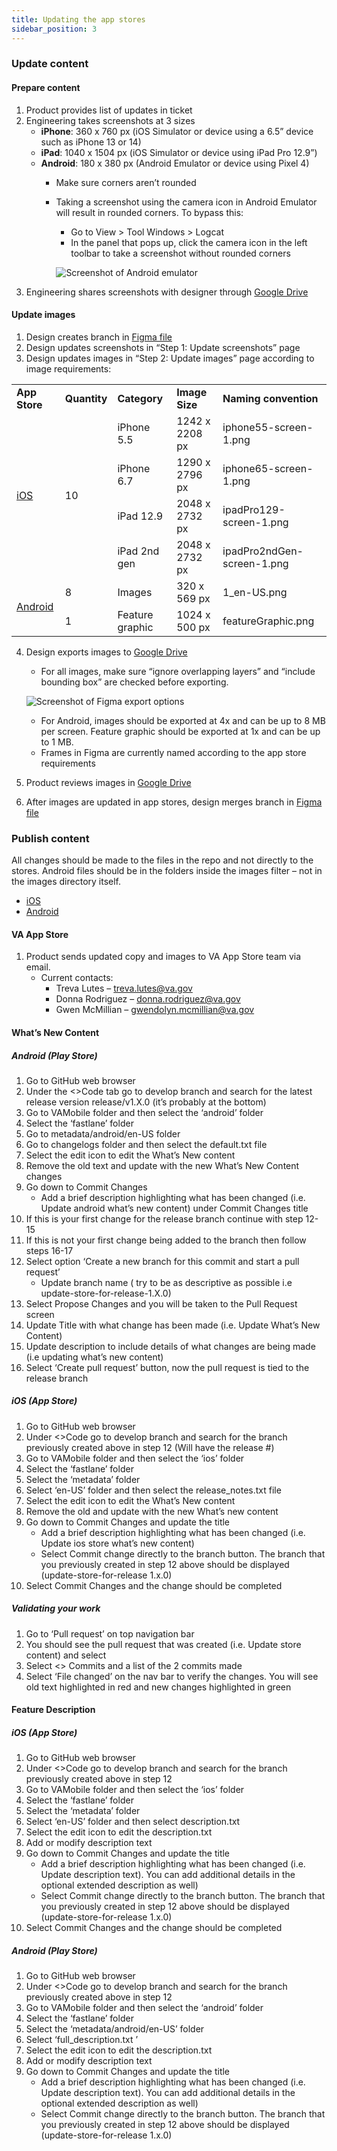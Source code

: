 ```yaml
---
title: Updating the app stores
sidebar_position: 3
---
```


### Update content

#### Prepare content
1. Product provides list of updates in ticket
2. Engineering takes screenshots at 3 sizes
    * **iPhone**: 360 x 760 px (iOS Simulator or device using a 6.5” device such as iPhone 13 or 14)
    * **iPad**: 1040 x 1504 px (iOS Simulator or device using iPad Pro 12.9”)
    * **Android**: 180 x 380 px (Android Emulator or device using Pixel 4)
        * Make sure corners aren’t rounded
        * Taking a screenshot using the camera icon in Android Emulator will result in rounded corners. To bypass this:
            * Go to View > Tool Windows > Logcat
            * In the panel that pops up, click the camera icon in the left toolbar to take a screenshot without rounded corners

            ![Screenshot of Android emulator](/img/app-store/android-emulator.png)
3. Engineering shares screenshots with designer through [Google Drive](https://drive.google.com/drive/folders/1RdW9zwKs6savg8Eg96M556unwV_9fz8y)

#### Update images
1. Design creates branch in [Figma file](https://www.figma.com/file/UOTRHWoB1eNZE0M3P16Su2/%F0%9F%A7%B0-App-Store-Images---Resource---VAMobile%F0%9F%A7%B0?node-id=68%3A62&t=NFKdcdXC3Q52ZkTu-1)
2. Design updates screenshots in “Step 1: Update screenshots” page
3. Design updates images in “Step 2: Update images” page according to image requirements:

<table>
  <tr>
   <td>
<strong>App Store</strong>
   </td>
   <td><strong>Quantity</strong>
   </td>
   <td><strong>Category</strong>
   </td>
   <td><strong>Image Size</strong>
   </td>
   <td><strong>Naming convention</strong>
   </td>
  </tr>
  <tr>
   <td rowspan="4" ><a href="https://developer.apple.com/help/app-store-connect/reference/screenshot-specifications">iOS</a>
   </td>
   <td rowspan="4" >10
   </td>
   <td>iPhone 5.5
   </td>
   <td>1242 x 2208 px
   </td>
   <td>iphone55-screen-1.png
   </td>
  </tr>
  <tr>
   <td>iPhone 6.7
   </td>
   <td>1290 x 2796 px
   </td>
   <td>iphone65-screen-1.png
   </td>
  </tr>
  <tr>
   <td>iPad 12.9
   </td>
   <td>2048 x 2732 px
   </td>
   <td>ipadPro129-screen-1.png
   </td>
  </tr>
  <tr>
   <td>iPad 2nd gen
   </td>
   <td>2048 x 2732 px
   </td>
   <td>ipadPro2ndGen-screen-1.png
   </td>
  </tr>
  <tr>
   <td rowspan="2" ><a href="https://support.google.com/googleplay/android-developer/answer/9866151?hl=en#zippy=%2Cscreenshots">Android</a>
   </td>
   <td>8
   </td>
   <td>Images
   </td>
   <td>320 x 569 px
   </td>
   <td>1_en-US.png
   </td>
  </tr>
  <tr>
   <td>1
   </td>
   <td>Feature graphic
   </td>
   <td>1024 x 500 px
   </td>
   <td>featureGraphic.png
   </td>
  </tr>
</table>

4. Design exports images to [Google Drive](https://drive.google.com/drive/folders/1t_WOjaZkJKNR9oXEMczjtIePAFef2ym6)
    * For all images, make sure “ignore overlapping layers” and “include bounding box” are checked before exporting.
    
    ![Screenshot of Figma export options](/img/app-store/figma-export.png)
    * For Android, images should be exported at 4x and can be up to 8 MB per screen. Feature graphic should be exported at 1x and can be up to 1 MB.
	* Frames in Figma are currently named according to the app store requirements
5. Product reviews images in [Google Drive](https://drive.google.com/drive/folders/1t_WOjaZkJKNR9oXEMczjtIePAFef2ym6)
6. After images are updated in app stores, design merges branch in [Figma file](https://www.figma.com/file/UOTRHWoB1eNZE0M3P16Su2/%F0%9F%A7%B0-App-Store-Images---Resource---VAMobile%F0%9F%A7%B0?node-id=68%3A62&t=NFKdcdXC3Q52ZkTu-1)


### Publish content
All changes should be made to the files in the repo and not directly to the stores. Android files should be in the folders inside the images filter – not in the images directory itself. 
* [iOS](https://github.com/department-of-veterans-affairs/va-mobile-app/tree/develop/VAMobile/ios/fastlane/screenshots/en-US)
* [Android](https://github.com/department-of-veterans-affairs/va-mobile-app/tree/develop/VAMobile/android/fastlane/metadata/android/en-US/images)


#### VA App Store
1. Product sends updated copy and images to VA App Store team via email.
    * Current contacts:
        * Treva Lutes – [treva.lutes@va.gov](mailto:treva.lutes@va.gov) 
        * Donna Rodriguez – [donna.rodriguez@va.gov](mailto:donna.rodriguez@va.gov) 
        * Gwen McMillian – [gwendolyn.mcmillian@va.gov](mailto:gwendolyn.mcmillian@va.gov)

#### What’s New Content

##### Android (Play Store)
1. Go to GitHub web browser
2. Under the &lt;>Code tab go to develop branch and search for the latest release version release/v1.X.0 (it’s probably at the bottom)
3. Go to VAMobile folder and then select the ‘android’ folder
4. Select the ‘fastlane’ folder
5. Go to metadata/android/en-US folder
6. Go to changelogs folder and then select the default.txt file
7. Select the edit icon to edit the What’s New content
8. Remove the old text and update with the new What’s New Content changes
9. Go down to Commit Changes 
    * Add a brief description highlighting what has been changed (i.e. Update android what’s new content) under Commit Changes title
10. If this is your first change for the release branch continue with step 12- 15
11. If this is not your first change being added to the branch then follow steps 16-17
12. Select option ‘Create a new branch for this commit and start a pull request’  
    * Update branch name ( try to be as descriptive as possible i.e update-store-for-release-1.X.0) 
13. Select Propose Changes and you will be taken to the Pull Request screen
14. Update Title with what change has been made (i.e. Update What’s New Content)
15. Update description to include details of what changes are being made (i.e updating what’s new content)  
16. Select ‘Create pull request’ button, now the pull request is tied to the release branch

##### iOS (App Store)
1. Go to GitHub web browser
2. Under &lt;>Code go to develop branch and search for the branch previously created above in step 12 (Will have the release #)
3. Go to VAMobile folder and then select the ‘ios’ folder
4. Select the ‘fastlane’ folder
5. Select the ‘metadata’ folder
6. Select ‘en-US’ folder and then select the release_notes.txt file
7. Select the edit icon to edit the What’s New content
8. Remove the old and update with the new What’s new content 
9. Go down to Commit Changes and update the title 
    * Add a brief description highlighting what has been changed (i.e. Update ios store what’s new content) 
    * Select Commit change directly to the branch button.  The branch that you previously created in step 12 above should be displayed (update-store-for-release 1.x.0)
10.  Select Commit Changes and the change should be completed

##### Validating your work
1. Go to ‘Pull request’ on top navigation bar
2. You should see the pull request that was created (i.e. Update store content) and select
3. Select &lt;> Commits and a list of the 2 commits made 
4. Select ‘File changed’ on the nav bar to verify the changes.  You will see old text highlighted in red and new changes highlighted in green

#### Feature Description

##### iOS (App Store)
1. Go to GitHub web browser
2. Under &lt;>Code go to develop branch and search for the branch previously created above in step 12
3. Go to VAMobile folder and then select the ‘ios’ folder
4. Select the ‘fastlane’ folder
5. Select the ‘metadata’ folder
6. Select ‘en-US’ folder and then select description.txt
7. Select the edit icon to edit the description.txt
8. Add or modify description text
9. Go down to Commit Changes and update the title 
    * Add a brief description highlighting what has been changed (i.e. Update description text).  You can add additional details in the optional extended description as well) 
    * Select Commit change directly to the branch button.  The branch that you previously created in step 12 above should be displayed (update-store-for-release 1.x.0)
10.  Select Commit Changes and the change should be completed

##### Android (Play Store)
1. Go to GitHub web browser
2. Under &lt;>Code go to develop branch and search for the branch previously created above in step 12
3. Go to VAMobile folder and then select the ‘android’ folder
4. Select the ‘fastlane’ folder
5. Select the ‘metadata/android/en-US’ folder
6. Select ‘full_description.txt ’ 
7. Select the edit icon to edit the description.txt
8. Add or modify description text
9. Go down to Commit Changes and update the title 
    * Add a brief description highlighting what has been changed (i.e. Update description text).  You can add additional details in the optional extended description as well) 
    * Select Commit change directly to the branch button.  The branch that you previously created in step 12 above should be displayed (update-store-for-release 1.x.0)